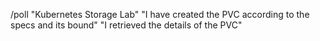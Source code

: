 /poll "Kubernetes Storage Lab" "I have created the PVC according to the specs and its bound" "I retrieved the details of the PVC"

